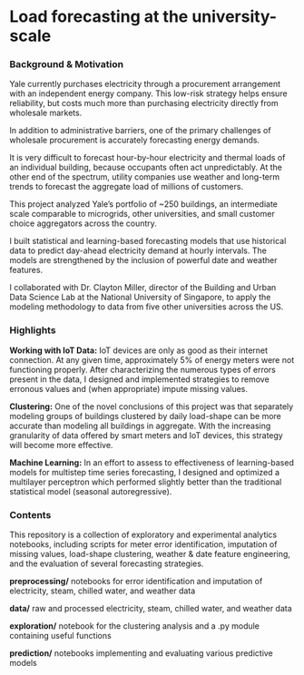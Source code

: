 # Load forecasting at the university-scale

### Background & Motivation

Yale currently purchases electricity through a procurement arrangement with an independent energy company. This low-risk strategy helps ensure reliability, but costs much more than purchasing electricity directly from wholesale markets.

In addition to administrative barriers, one of the primary challenges of wholesale procurement is accurately forecasting energy demands.

It is very difficult to forecast hour-by-hour electricity and thermal loads of an individual building, because occupants often act unpredictably. At the other end of the spectrum, utility companies use weather and long-term trends to forecast the aggregate load of millions of customers.

This project analyzed Yale’s portfolio of ~250 buildings, an intermediate scale comparable to microgrids, other universities, and small customer choice aggregators across the country.

I built statistical and learning-based forecasting models that use historical data to predict day-ahead electricity demand at hourly intervals. The models are strengthened by the inclusion of powerful date and weather features.

I collaborated with Dr. Clayton Miller, director of the Building and Urban Data Science Lab at the National University of Singapore, to apply the modeling methodology to data from five other universities across the US.


### Highlights

**Working with IoT Data:** IoT devices are only as good as their internet connection. At any given time, approximately 5% of energy meters were not functioning properly. After characterizing the numerous types of errors present in the data, I designed and implemented strategies to remove erronous values and (when appropriate) impute missing values.

**Clustering:** One of the novel conclusions of this project was that separately modeling groups of buildings clustered by daily load-shape can be more accurate than modeling all buildings in aggregate. With the increasing granularity of data offered by smart meters and IoT devices, this strategy will become more effective.

**Machine Learning:** In an effort to assess to effectiveness of learning-based models for multistep time series forecasting, I designed and optimized a multilayer perceptron which performed slightly better than the traditional statistical model (seasonal autoregressive).


### Contents
This repository is a collection of exploratory and experimental analytics notebooks, including scripts for meter error identification, imputation of missing values, load-shape clustering, weather & date feature engineering, and the evaluation of several forecasting strategies.

**preprocessing/** notebooks for error identification and imputation of electricity, steam, chilled water, and weather data

**data/** raw and processed electricity, steam, chilled water, and weather data

**exploration/** notebook for the clustering analysis and a .py module containing useful functions

**prediction/** notebooks implementing and evaluating various predictive models

